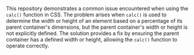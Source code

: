 This repository demonstrates a common issue encountered when using the `calc()` function in CSS.  The problem arises when `calc()` is used to determine the width or height of an element based on a percentage of its parent container's dimensions, but the parent container's width or height is not explicitly defined. The solution provides a fix by ensuring the parent container has a defined width or height, allowing the `calc()` function to operate correctly.